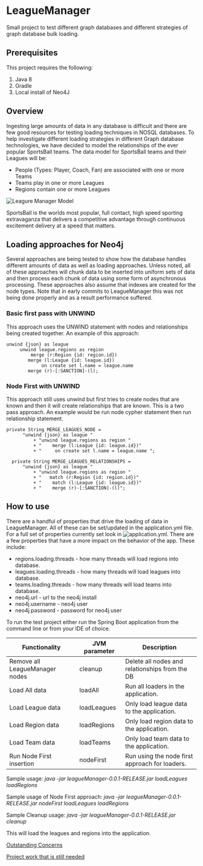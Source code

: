 # LeagueManager
Small project to test different graph databases and different strategies of graph database bulk loading.

## Prerequisites

This project requires the following:

1. Java 8
2. Gradle
3. Local install of Neo4J

## Overview

Ingesting large amounts of data in any database is difficult and there are few good
resources for testing loading techniques in NOSQL databases. To help investigate
different loading strategies in different Graph database technologies, we have decided
to model the relationships of the ever popular SportsBall teams.  The data model for
SportsBall teams and their Leagues will be:

 * People (Types: Player, Coach, Fan) are associated with one or more Teams
 * Teams play in one or more Leagues
 * Regions contain one or more Leagues

 ![Leagure Manager Model](./docs/LeagueManagerModel.png)

SportsBall is the worlds most popular, full contact, high speed sporting extravaganza that delivers
a competitive advantage through continuous excitement delivery at a speed that matters.

## Loading approaches for Neo4j

Several approaches are being tested to show how the database handles different amounts of data as
well as loading approaches.  Unless noted, all of these approaches will chunk data to be inserted into
uniform sets of data and then process each chunk of data using some form of asynchronous processing.
These approaches also assume that indexes are created for the node types. Note that in early commits to
LeagueManager this was not being done properly and as a result performance suffered.

### Basic first pass with UNWIND

This approach uses the UNWIND statement with nodes and relationships being created together.
An example of this approach:

    unwind {json} as league
         unwind league.regions as region
             merge (r:Region {id: region.id}) 
            merge (l:League {id: league.id})
                 on create set l.name = league.name
            merge (r)-[:SANCTION]-(l);


### Node First with UNWIND
This approach still uses unwind but first tries to create nodes that are known and then it will create relationships that
are known.  This is a two pass approach.  An example would be run node cypher statement then run
relationship statement.

    private String MERGE_LEAGUES_NODE =
          "unwind {json} as league "
              + "unwind league.regions as region "
              + "    merge (l:League {id: league.id})"
              + "     on create set l.name = league.name ";

      private String MERGE_LEAGUES_RELATIONSHIPS =
          "unwind {json} as league "
              + "unwind league.regions as region "
              + "   match (r:Region {id: region.id})"
              + "    match (l:League {id: league.id})"
              + "    merge (r)-[:SANCTION]-(l)";

## How to use

There are a handful of properties that drive the loading of data in LeagueManager.  All of these can be set/updated in the application.yml file.
For a full set of properties currently set look in ![application.yml](./src/main/resources/application.yml). There are a few properties that have a more impact
on the behavior of the app.  These include:

* regions.loading.threads - how many threads will load regions into database.
* leagues.loading.threads - how many threads will load leagues into database.
* teams.loading.threads - how many threads will load teams into database.
* neo4j.url - url to the neo4j install
* neo4j.username - neo4j user
* neo4j.password - password for neo4j.user

To run the test project either run the Spring Boot application from the command line or from your IDE of choice.

|Functionality |JVM parameter |Description|
|---|---|---|
| Remove all LeagueManager nodes | cleanup | Delete all nodes and relationships from the DB |
| Load All data | loadAll  |Run all loaders in the application.   |
| Load League data  | loadLeagues  | Only load league data to the application.  |
| Load Region data  | loadRegions  | Only load region data to the application. |
| Load Team data | loadTeams | Only load team data to the application. |
| Run Node First insertion | nodeFirst | Run using the node first approach for loaders. |

Sample usage: *java -jar leagueManager-0.0.1-RELEASE.jar loadLeagues loadRegions*

Sample usage of Node First approach: *java -jar leagueManager-0.0.1-RELEASE.jar nodeFirst loadLeagues loadRegions*

Sample Cleanup usage: *java -jar leagueManager-0.0.1-RELEASE.jar cleanup*

This will load the leagues and regions into the application.

[Outstanding Concerns](./docs/outstanding_concerns.md)

[Project work that is still needed](./docs/TODOs.md)
